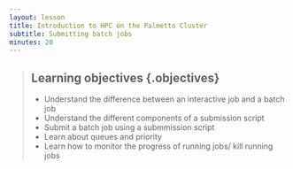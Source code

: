 ```yaml
---
layout: lesson
title: Introduction to HPC on the Palmetto Cluster
subtitle: Submitting batch jobs
minutes: 20
---
```


> ## Learning objectives {.objectives}
> * Understand the difference between an interactive job
>   and a batch job
> * Understand the different components of a submission script
> * Submit a batch job using a submmission script
> * Learn about queues and priority
> * Learn how to monitor the progress of running jobs/
>   kill running jobs
